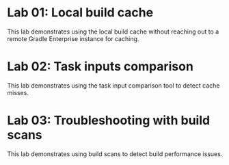 # Lab 01: Local build cache

This lab demonstrates using the local build cache without reaching out to a remote Gradle Enterprise instance for caching.

# Lab 02: Task inputs comparison

This lab demonstrates using the task input comparison tool to detect cache misses.

# Lab 03: Troubleshooting with build scans

This lab demonstrates using build scans to detect build performance issues.